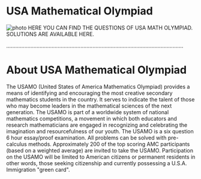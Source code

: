 
# USA Mathematical Olympiad

![photo](https://www.maa.org/sites/default/files/images/AMC/usamo/e8-usamo/e8-3-usamomedia/usamo.gif)
HERE YOU CAN FIND THE QUESTIONS OF USA MATH OLYMPIAD.
SOLUTIONS ARE AVAILABLE HERE.


.....................................................................................................................

# About USA Mathematical Olympiad

The USAMO (United States of America Mathematics Olympiad) provides a means of identifying and encouraging the most creative secondary mathematics students in the country. It serves to indicate the talent of those who may become leaders in the mathematical sciences of the next generation. The USAMO is part of a worldwide system of national mathematics competitions, a movement in which both educators and research mathematicians are engaged in recognizing and celebrating the imagination and resourcefulness of our youth.
The USAMO is a six question 6 hour essay/proof examination. All problems can be solved with pre-calculus methods. Approximately 200 of the top scoring AMC participants (based on a weighted average) are invited to take the USAMO. Participation on the USAMO will be limited to American citizens or permanent residents in other words, those seeking citizenship and currently possessing a U.S.A. Immigration "green card".
